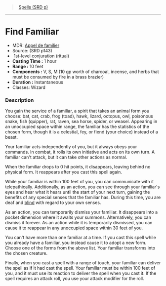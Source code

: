 ﻿---
!SpellItem
Name: Find Familiar
AltName: '[Appel de familier](hd_spells_appel_de_familier.md)'
Type: conjuration
Level: 1
CastingTime: 1 hour
Range: 10 feet
Components: V, S, M (10 gp worth of charcoal, incense, and herbs that must be consumed by fire in a brass brazier)
Duration: Instantaneous
Classes: Wizard
Family: SpellVO
Source: (SRD p143)
Ritual: ritual
Id: spells_vo.md#find-familiar
ParentLink: spells_vo.md#spells-srd-p
ParentName: Spells (SRD p)
NameLevel: 1
Attributes:
  Name: Find Familiar
  Markdown: >+
    # <!--Name-->Find Familiar<!--/Name-->


    - MDR: <!--AltName-->[Appel de familier](hd_spells_appel_de_familier.md)<!--/AltName-->

    - Source: <!--Source-->(SRD p143)<!--/Source-->

    -  <!--Level-->1<!--/Level-->st-level <!--Type-->conjuration<!--/Type--> (<!--Ritual-->ritual<!--/Ritual-->)

    - **Casting Time :** <!--CastingTime-->1 hour<!--/CastingTime-->

    - **Range :** <!--Range-->10 feet<!--/Range-->

    - **Components :** <!--Components-->V, S, M (10 gp worth of charcoal, incense, and herbs that must be consumed by fire in a brass brazier)<!--/Components-->

    - **Duration :** <!--Duration-->Instantaneous<!--/Duration-->

    - Classes: <!--Classes-->Wizard<!--/Classes-->


    ### Description


    You gain the service of a familiar, a spirit that takes an animal form you choose: bat, cat, crab, frog (toad), hawk, lizard, octopus, owl, poisonous snake, fish (quipper), rat, raven, sea horse, spider, or weasel. Appearing in an unoccupied space within range, the familiar has the statistics of the chosen form, though it is a celestial, fey, or fiend (your choice) instead of a beast.


    Your familiar acts independently of you, but it always obeys your commands. In combat, it rolls its own initiative and acts on its own turn. A familiar can't attack, but it can take other actions as normal.


    When the familiar drops to 0 hit points, it disappears, leaving behind no physical form. It reappears after you cast this spell again.


    While your familiar is within 100 feet of you, you can communicate with it telepathically. Additionally, as an action, you can see through your familiar's eyes and hear what it hears until the start of your next turn, gaining the benefits of any special senses that the familiar has. During this time, you are deaf and [blind](srd_conditions_blinded.md) with regard to your own senses.


    As an action, you can temporarily dismiss your familiar. It disappears into a pocket dimension where it awaits your summons. Alternatively, you can dismiss it forever. As an action while it is temporarily dismissed, you can cause it to reappear in any unoccupied space within 30 feet of you.


    You can't have more than one familiar at a time. If you cast this spell while you already have a familiar, you instead cause it to adopt a new form. Choose one of the forms from the above list. Your familiar transforms into the chosen creature.


    Finally, when you cast a spell with a range of touch, your familiar can deliver the spell as if it had cast the spell. Your familiar must be within 100 feet of you, and it must use its reaction to deliver the spell when you cast it. If the spell requires an attack roll, you use your attack modifier for the roll.

  AltName: '[Appel de familier](hd_spells_appel_de_familier.md)'
  Source: (SRD p143)
  Level: 1
  Type: conjuration
  Ritual: ritual
  CastingTime: 1 hour
  Range: 10 feet
  Components: V, S, M (10 gp worth of charcoal, incense, and herbs that must be consumed by fire in a brass brazier)
  Duration: Instantaneous
  Classes: Wizard
AttributesDictionary: >+
  Name: Find Familiar

  Markdown: >+

    # <!--Name-->Find Familiar<!--/Name-->





    - MDR: <!--AltName-->[Appel de familier](hd_spells_appel_de_familier.md)<!--/AltName-->



    - Source: <!--Source-->(SRD p143)<!--/Source-->



    -  <!--Level-->1<!--/Level-->st-level <!--Type-->conjuration<!--/Type--> (<!--Ritual-->ritual<!--/Ritual-->)



    - **Casting Time :** <!--CastingTime-->1 hour<!--/CastingTime-->



    - **Range :** <!--Range-->10 feet<!--/Range-->



    - **Components :** <!--Components-->V, S, M (10 gp worth of charcoal, incense, and herbs that must be consumed by fire in a brass brazier)<!--/Components-->



    - **Duration :** <!--Duration-->Instantaneous<!--/Duration-->



    - Classes: <!--Classes-->Wizard<!--/Classes-->





    ### Description





    You gain the service of a familiar, a spirit that takes an animal form you choose: bat, cat, crab, frog (toad), hawk, lizard, octopus, owl, poisonous snake, fish (quipper), rat, raven, sea horse, spider, or weasel. Appearing in an unoccupied space within range, the familiar has the statistics of the chosen form, though it is a celestial, fey, or fiend (your choice) instead of a beast.





    Your familiar acts independently of you, but it always obeys your commands. In combat, it rolls its own initiative and acts on its own turn. A familiar can't attack, but it can take other actions as normal.





    When the familiar drops to 0 hit points, it disappears, leaving behind no physical form. It reappears after you cast this spell again.





    While your familiar is within 100 feet of you, you can communicate with it telepathically. Additionally, as an action, you can see through your familiar's eyes and hear what it hears until the start of your next turn, gaining the benefits of any special senses that the familiar has. During this time, you are deaf and [blind](srd_conditions_blinded.md) with regard to your own senses.





    As an action, you can temporarily dismiss your familiar. It disappears into a pocket dimension where it awaits your summons. Alternatively, you can dismiss it forever. As an action while it is temporarily dismissed, you can cause it to reappear in any unoccupied space within 30 feet of you.





    You can't have more than one familiar at a time. If you cast this spell while you already have a familiar, you instead cause it to adopt a new form. Choose one of the forms from the above list. Your familiar transforms into the chosen creature.





    Finally, when you cast a spell with a range of touch, your familiar can deliver the spell as if it had cast the spell. Your familiar must be within 100 feet of you, and it must use its reaction to deliver the spell when you cast it. If the spell requires an attack roll, you use your attack modifier for the roll.



  AltName: '[Appel de familier](hd_spells_appel_de_familier.md)'

  Source: (SRD p143)

  Level: 1

  Type: conjuration

  Ritual: ritual

  CastingTime: 1 hour

  Range: 10 feet

  Components: V, S, M (10 gp worth of charcoal, incense, and herbs that must be consumed by fire in a brass brazier)

  Duration: Instantaneous

  Classes: Wizard

---
> [Spells (SRD p)](srd_spells.md)

---

# Find Familiar

- MDR: [Appel de familier](hd_spells_appel_de_familier.md)
- Source: (SRD p143)
-  1st-level conjuration (ritual)
- **Casting Time :** 1 hour
- **Range :** 10 feet
- **Components :** V, S, M (10 gp worth of charcoal, incense, and herbs that must be consumed by fire in a brass brazier)
- **Duration :** Instantaneous
- Classes: Wizard

### Description

You gain the service of a familiar, a spirit that takes an animal form you choose: bat, cat, crab, frog (toad), hawk, lizard, octopus, owl, poisonous snake, fish (quipper), rat, raven, sea horse, spider, or weasel. Appearing in an unoccupied space within range, the familiar has the statistics of the chosen form, though it is a celestial, fey, or fiend (your choice) instead of a beast.

Your familiar acts independently of you, but it always obeys your commands. In combat, it rolls its own initiative and acts on its own turn. A familiar can't attack, but it can take other actions as normal.

When the familiar drops to 0 hit points, it disappears, leaving behind no physical form. It reappears after you cast this spell again.

While your familiar is within 100 feet of you, you can communicate with it telepathically. Additionally, as an action, you can see through your familiar's eyes and hear what it hears until the start of your next turn, gaining the benefits of any special senses that the familiar has. During this time, you are deaf and [blind](srd_conditions_blinded.md) with regard to your own senses.

As an action, you can temporarily dismiss your familiar. It disappears into a pocket dimension where it awaits your summons. Alternatively, you can dismiss it forever. As an action while it is temporarily dismissed, you can cause it to reappear in any unoccupied space within 30 feet of you.

You can't have more than one familiar at a time. If you cast this spell while you already have a familiar, you instead cause it to adopt a new form. Choose one of the forms from the above list. Your familiar transforms into the chosen creature.

Finally, when you cast a spell with a range of touch, your familiar can deliver the spell as if it had cast the spell. Your familiar must be within 100 feet of you, and it must use its reaction to deliver the spell when you cast it. If the spell requires an attack roll, you use your attack modifier for the roll.

